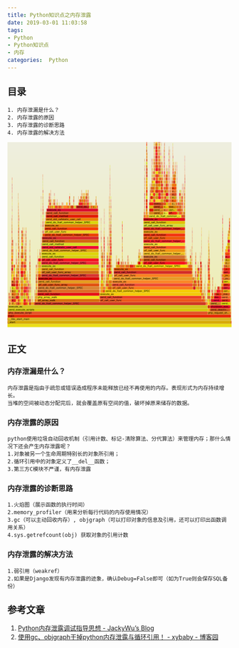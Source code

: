 ```yaml
---
title: Python知识点之内存泄露
date: 2019-03-01 11:03:58
tags: 
- Python
- Python知识点
- 内存
categories:  Python
---
```


## 目录

```
1. 内存泄漏是什么？
2. 内存泄露的原因
3. 内存泄露的诊断思路
4. 内存泄露的解决方法
```

![flame graph](https://raw.githubusercontent.com/AboutSange/img/master/flamegraph.png)

<!-- more -->

## 正文

### 内存泄漏是什么？

```
内存泄露是指由于疏忽或错误造成程序未能释放已经不再使用的内存。表现形式为内存持续增长。
当堆的空间被动态分配完后，就会覆盖原有空间的值，破坏掉原来储存的数据。
```

### 内存泄露的原因

```
python使用垃圾自动回收机制（引用计数、标记-清除算法、分代算法）来管理内存；那什么情况下还会产生内存泄露呢？
1.对象被另一个生命周期特别长的对象所引用；
2.循环引用中的对象定义了__del__函数；
3.第三方C模块不严谨，有内存泄露
```

### 内存泄露的诊断思路

```
1.火焰图（展示函数的执行时间）
2.memory_profiler（用来分析每行代码的内存使用情况）
3.gc（可以主动回收内存）, objgraph（可以打印对象的信息及引用，还可以打印出函数调用关系）
4.sys.getrefcount(obj) 获取对象的引用计数
```

### 内存泄露的解决方法

```
1.弱引用（weakref）
2.如果是Django发现有内存泄露的迹象，确认Debug=False即可（如为True则会保存SQL备份）
```

## 参考文章

1. [Python内存泄露调试指导思想 - JackyWu’s Blog](https://jackywu.github.io/articles/python%E5%86%85%E5%AD%98%E6%B3%84%E9%9C%B2%E8%B0%83%E8%AF%95%E6%8C%87%E5%AF%BC%E6%80%9D%E6%83%B3/)
2. [使用gc、objgraph干掉python内存泄露与循环引用！ - xybaby - 博客园](https://www.cnblogs.com/xybaby/p/7491656.html)

